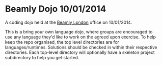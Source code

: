 # Beamly Dojo 10/01/2014

A coding dojo held at the
[Beamly London](http://about.beamly.com/contact-us/) office on
10/01/2014.

This is a bring your own language dojo, where groups are encouraged to
use any language they'd like to work on the agreed upon exercise. To
help keep the repo organised, the top level directories are for
languages/runtimes. Solutions should be checked in within their
respective directories. Each top-level directory will optionally have
a skeleton project subdirectory to help you get started.
